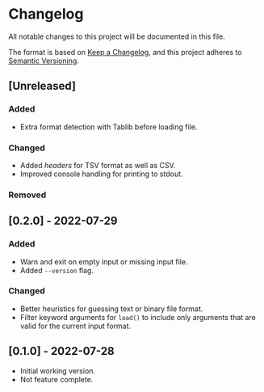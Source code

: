 # Changelog

All notable changes to this project will be documented in this file.

The format is based on [Keep a Changelog](https://keepachangelog.com),
and this project adheres to [Semantic Versioning](https://semver.org).

## [Unreleased]

### Added

* Extra format detection with Tablib before loading file.

### Changed

* Added *headers* for TSV format as well as CSV.
* Improved console handling for printing to stdout.

### Removed

## [0.2.0] - 2022-07-29

### Added

* Warn and exit on empty input or missing input file.
* Added `--version` flag.

### Changed

* Better heuristics for guessing text or binary file format.
* Filter keyword arguments for `load()` to include only arguments that are valid
  for the current input format.

## [0.1.0] - 2022-07-28

* Initial working version.
* Not feature complete.
